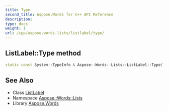 ```yaml
---
title: Type
second_title: Aspose.Words for C++ API Reference
description: 
type: docs
weight: 1
url: /cpp/aspose.words.lists/listlabel/type/
---
```

## ListLabel::Type method




```cpp
static const System::TypeInfo & Aspose::Words::Lists::ListLabel::Type()
```

## See Also

* Class [ListLabel](../)
* Namespace [Aspose::Words::Lists](../../)
* Library [Aspose.Words](../../../)
